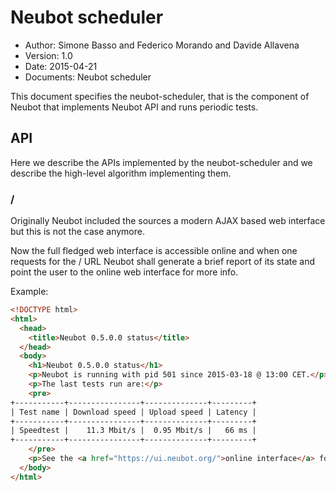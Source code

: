 # Neubot scheduler

- Author: Simone Basso and Federico Morando and Davide Allavena
- Version: 1.0
- Date: 2015-04-21
- Documents: Neubot scheduler

This document specifies the neubot-scheduler, that is the component
of Neubot that implements Neubot API and runs periodic tests.

## API

Here we describe the APIs implemented by the neubot-scheduler and
we describe the high-level algorithm implementing them.

### /

Originally Neubot included the sources a modern AJAX based web interface
but this is not the case anymore.

Now the full fledged web interface is accessible online and when one
requests for the / URL Neubot shall generate a brief report of its
state and point the user to the online web interface for more info.

Example:

```html
<!DOCTYPE html>
<html>
  <head>
    <title>Neubot 0.5.0.0 status</title>
  </head>
  <body>
    <h1>Neubot 0.5.0.0 status</h1>
    <p>Neubot is running with pid 501 since 2015-03-18 @ 13:00 CET.</p>
    <p>The last tests run are:</p>
    <pre>
+-----------+----------------+--------------+---------+
| Test name | Download speed | Upload speed | Latency |
+-----------+----------------+--------------+---------+
| Speedtest |    11.3 Mbit/s |  0.95 Mbit/s |   66 ms |
+-----------+----------------+--------------+---------+
    </pre>
    <p>See the <a href="https://ui.neubot.org/">online interface</a> for more details.</p>
  </body>
</html>
```
